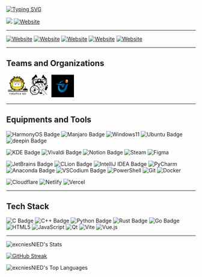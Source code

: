 <p><a href="https://git.io/typing-svg"><img src="https://readme-typing-svg.demolab.com?font=Arsenal+SC&amp;duration=4999&amp;pause=1000&amp;color=696969&amp;width=435&amp;lines=Hi+here%2C+I'm+Churnie+HXCN." alt="Typing SVG"></a></p>
<p><a href="https://hxcn.cnies.org"><img src="https://img.shields.io/website?url=https%3A%2F%2Fhxcn.cnies.org&amp;up_message=hxnc.cnies.org&amp;up_color=%230DE4CD&amp;down_message=hxcn.cnies.org&amp;down_color=%230DE4CD&amp;style=for-the-badge&amp;label=HOME"></a>
<a href="https://hs.cnies.org"><img src="https://img.shields.io/website?url=https%3A%2F%2Fhs.cnies.org&amp;up_message=hs.cnies.org&amp;up_color=%2358E2D8&amp;down_message=hs.cnies.org&amp;down_color=%230DE4CD&amp;style=for-the-badge&amp;label=Blog" alt="Website"></a></p>

<hr>

<p><a href="https://github.com/excniesNIED"><img src="https://img.shields.io/website?url=https%3A%2F%2Fgithub.com%2FexcniesNIED&amp;labelColor=grey&amp;up_message=excniesNIED&amp;style=for-the-badge&amp;label=Github&amp;logo=github" alt="Website"></a>
<a href="https://github.com/excniesNIED"><img src="https://img.shields.io/website?url=https%3A%2F%2Fcodeberg.org%2Fexcnies&amp;labelColor=grey&amp;up_message=excnies&amp;style=for-the-badge&amp;label=Codeberg&amp;logo=codeberg" alt="Website"></a>
<a href="https://huggingface.co/excnies"><img src="https://img.shields.io/website?url=https%3A%2F%2Fhuggingface.co%2Fexcnies&amp;up_message=excnies&amp;style=for-the-badge&amp;label=HuggingFace&amp;logo=HuggingFace" alt="Website"></a>
<a href="https://space.bilibili.com/3494377156511978"><img src="https://img.shields.io/website?url=https%3A%2F%2Fspace.bilibili.com%2F3494377156511978&amp;up_message=%E8%90%91%E6%BE%88&amp;style=for-the-badge&amp;label=Bilibili&amp;logo=bilibili" alt="Website"></a>
<a href="mailto:hxcn@cnies.org"><img src="https://img.shields.io/website?url=https%3A%2F%2Fgithub.com%2FexcniesNIED&amp;up_message=hxcn%40cnies.org&amp;style=for-the-badge&amp;label=Mail&amp;logo=mail.ru" alt="Website"></a></p>

<hr>
<h2>Teams and Organizations</h2>
<p>
<img src="./assets/sdnu-nao211.png" width="60" height="60" alt="SDNU Robotics AI Lab"><img src="./assets/FOSScope900.png" width="60" height="60" alt="FOSScope"><img src="./assets/sdnukjxh.png" width="60" height="60" alt="SDNUkjxh"></p>

<hr>

<h2>Equipments and Tools</h2>

<p><img src="https://img.shields.io/badge/Harmony_OS-000?logo=harmonyos&amp;logoColor=fff&amp;style=for-the-badge" alt="HarmonyOS Badge">
<img src="https://img.shields.io/badge/Manjaro-35BF5C?logo=manjaro&amp;logoColor=fff&amp;style=for-the-badge" alt="Manjaro Badge">
<img src="https://img.shields.io/badge/Windows%2011-0079D5?style=for-the-badge&amp;logo=windows&amp;logoColor=%230079D" alt="Windows11">
<img src="https://img.shields.io/badge/Ubuntu-E95420?logo=ubuntu&amp;logoColor=fff&amp;style=for-the-badge" alt="Ubuntu Badge">
<img src="https://img.shields.io/badge/deepin-007CFF?logo=deepin&amp;logoColor=fff&amp;style=for-the-badge" alt="deepin Badge"></p>
<p><img src="https://img.shields.io/badge/KDE-1D99F3?logo=kde&amp;logoColor=fff&amp;style=for-the-badge" alt="KDE Badge">
<img src="https://img.shields.io/badge/Vivaldi-EF3939?logo=vivaldi&amp;logoColor=fff&amp;style=for-the-badge" alt="Vivaldi Badge">
<img src="https://img.shields.io/badge/Notion-000?logo=notion&amp;logoColor=fff&amp;style=for-the-badge" alt="Notion Badge">
<img src="https://img.shields.io/badge/steam-%23000000.svg?style=for-the-badge&amp;logo=steam&amp;logoColor=white" alt="Steam">
<img src="https://img.shields.io/badge/figma-%23F24E1E.svg?style=for-the-badge&amp;logo=figma&amp;logoColor=white" alt="Figma"></p>
<p><img src="https://img.shields.io/badge/JetBrains-000?logo=jetbrains&amp;logoColor=fff&amp;style=for-the-badge" alt="JetBrains Badge">
<img src="https://img.shields.io/badge/CLion-000?logo=clion&amp;logoColor=fff&amp;labelColor=blue&amp;style=for-the-badge" alt="CLion Badge">
<img src="https://img.shields.io/badge/IntelliJ%20IDEA-000?logo=intellijidea&amp;logoColor=fff&amp;labelColor=purple&amp;style=for-the-badge" alt="IntelliJ IDEA Badge">
<img src="https://img.shields.io/badge/PyCharm-143?logo=pycharm&amp;logoColor=black&amp;color=black&amp;labelColor=green&amp;style=for-the-badge" alt="PyCharm">
<img src="https://img.shields.io/badge/Anaconda-44A833?logo=anaconda&amp;logoColor=fff&amp;style=for-the-badge" alt="Anaconda Badge">
<img src="https://img.shields.io/badge/VSCodium-2F80ED?logo=vscodium&amp;logoColor=fff&amp;style=for-the-badge" alt="VSCodium Badge">
<img src="https://img.shields.io/badge/PowerShell-%235391FE.svg?style=for-the-badge&amp;logo=powershell&amp;logoColor=white" alt="PowerShell">
<img src="https://img.shields.io/badge/git-%23F05033.svg?style=for-the-badge&amp;logo=git&amp;logoColor=white" alt="Git">
<img src="https://img.shields.io/badge/docker-%230db7ed.svg?style=for-the-badge&amp;logo=docker&amp;logoColor=white" alt="Docker"></p>
<p><img src="https://img.shields.io/badge/Cloudflare-F38020?style=for-the-badge&amp;logo=Cloudflare&amp;logoColor=white" alt="Cloudflare">
<img src="https://img.shields.io/badge/netlify-%23000000.svg?style=for-the-badge&amp;logo=netlify&amp;logoColor=#00C7B7" alt="Netlify">
<img src="https://img.shields.io/badge/vercel-%23000000.svg?style=for-the-badge&amp;logo=vercel&amp;logoColor=white" alt="Vercel"></p>

<hr>

<h2>Tech Stack</h2>

<p><img src="https://img.shields.io/badge/C-A8B9CC?logo=c&amp;logoColor=fff&amp;style=for-the-badge" alt="C Badge">
<img src="https://img.shields.io/badge/C%2B%2B-00599C?logo=cplusplus&amp;logoColor=fff&amp;style=for-the-badge" alt="C++ Badge">
<img src="https://img.shields.io/badge/Python-3776AB?logo=python&amp;logoColor=fff&amp;style=for-the-badge" alt="Python Badge">
<img src="https://img.shields.io/badge/Rust-000?logo=rust&amp;logoColor=fff&amp;style=for-the-badge" alt="Rust Badge">
<img src="https://img.shields.io/badge/Go-00ADD8?logo=go&amp;logoColor=fff&amp;style=for-the-badge" alt="Go Badge">
<img src="https://img.shields.io/badge/html5-%23E34F26.svg?style=for-the-badge&amp;logo=html5&amp;logoColor=white" alt="HTML5">
<img src="https://img.shields.io/badge/javascript-%23323330.svg?style=for-the-badge&amp;logo=javascript&amp;logoColor=%23F7DF1E" alt="JavaScript">
<img src="https://img.shields.io/badge/Qt-%23217346.svg?style=for-the-badge&amp;logo=Qt&amp;logoColor=white" alt="Qt">
<img src="https://img.shields.io/badge/vite-%23646CFF.svg?style=for-the-badge&amp;logo=vite&amp;logoColor=white" alt="Vite">
<img src="https://img.shields.io/badge/vue.js-%2335495e.svg?style=for-the-badge&amp;logo=vuedotjs&amp;logoColor=%234FC08D" alt="Vue.js"></p>

<hr>

<p><img src="https://github-stat.cnies.org/api?username=excniesNIED&amp;theme=Default&amp;show_icons=true&amp;hide_border=false&amp;count_private=true&amp;card_width=450" alt="excniesNIED's Stats"></p>
<p><a href="https://git.io/streak-stats"><img src="https://github-streak-stat.cnies.org?user=excniesNIED&amp;theme=transparent&amp;hide_border=false&amp;card_width=450" alt="GitHub Streak"></a></p>
<p><img src="https://github-stat.cnies.org/api/top-langs/?username=excniesNIED&amp;theme=Default&amp;show_icons=true&amp;hide_border=false&amp;layout=compact&amp;card_width=450" alt="excniesNIED's Top Languages"></p>
